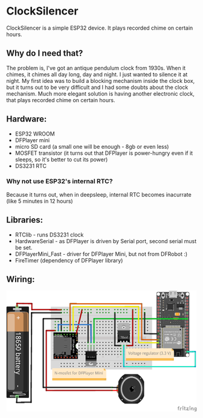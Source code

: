 # ClockSilencer
ClockSilencer is a simple ESP32 device. It plays recorded chime on certain hours.
## Why do I need that?
The problem is, I've got an antique pendulum clock from 1930s. When it chimes, it chimes all day long, day and night. I just wanted to silence it at night.
My first idea was to build a blocking mechanism inside the clock box, but it turns out to be very difficult and I had some doubts about the clock mechanism.
Much more elegant solution is having another electronic clock, that plays recorded chime on certain hours.

## Hardware:
- ESP32 WROOM
- DFPlayer mini
- micro SD card (a small one will be enough - 8gb or even less)
- MOSFET transistor (it turns out that DFPlayer is power-hungry even if it sleeps, so it's better to cut its power)
- DS3231 RTC 
### Why not use ESP32's internal RTC?
Because it turns out, when in deepsleep, internal RTC becomes inacurrate (like 5 minutes in 12 hours)

## Libraries:
- RTClib - runs DS3231 clock
- HardwareSerial - as DFPlayer is driven by Serial port, second serial must be set.
- DFPlayerMini_Fast - driver for DFPlayer Mini, but not from DFRobot :)
- FireTimer (dependency of DFPlayer library)

## Wiring:
[![Fritzing ESP32 schema](fritzing/clocksilencer-small.png)](fritzing/clocksilencer.png)
